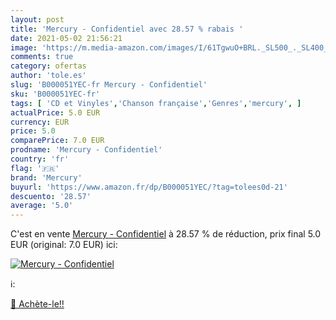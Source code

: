 ```yaml
---
layout: post
title: 'Mercury - Confidentiel avec 28.57 % rabais '
date: 2021-05-02 21:56:21
image: 'https://m.media-amazon.com/images/I/61TgwuO+BRL._SL500_._SL400_.jpg'
comments: true
category: ofertas
author: 'tole.es'
slug: 'B000051YEC-fr Mercury - Confidentiel'
sku: 'B000051YEC-fr'
tags: [ 'CD et Vinyles','Chanson française','Genres','mercury', ]
actualPrice: 5.0 EUR
currency: EUR
price: 5.0
comparePrice: 7.0 EUR
prodname: 'Mercury - Confidentiel'
country: 'fr'
flag: '🇫🇷'
brand: 'Mercury'
buyurl: 'https://www.amazon.fr/dp/B000051YEC/?tag=tolees0d-21'
descuento: '28.57'
average: '5.0'
---
```


C'est en vente [Mercury - Confidentiel](https://www.amazon.fr/dp/B000051YEC/?tag=tolees0d-21)  à  28.57 % de réduction, prix final  5.0 EUR (original: 7.0 EUR) ici:

[![Mercury - Confidentiel](https://m.media-amazon.com/images/I/61TgwuO+BRL._SL500_._SL400_.jpg)](https://www.amazon.fr/dp/B000051YEC/?tag=tolees0d-21)

ℹ️:


[🛒 Achète-le!!](https://www.amazon.fr/dp/B000051YEC/?tag=tolees0d-21)
